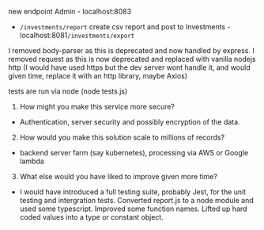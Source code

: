 


new endpoint
Admin - localhost:8083
- `/investments/report` create csv report and post to Investments - localhost:8081`/investments/export`

I removed body-parser as this is deprecated and now handled by express. I removed request as this is now deprecated and replaced with vanilla nodejs http (I would have used https but the dev server wont handle it, and would given time, replace it with an http library, maybe Axios)

tests are run via node (node tests.js)

1. How might you make this service more secure?
- Authentication, server security and possibly encryption of the data.

2. How would you make this solution scale to millions of records?
- backend server farm (say kubernetes), processing via AWS or Google lambda

3. What else would you have liked to improve given more time?
- I would have introduced a full testing suite, probably Jest, for the unit testing and intergration tests. Converted report.js to a node module and used some typescript. Improved some function names. Lifted up hard coded values into a type or constant object.